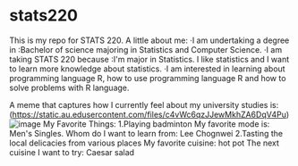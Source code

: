 # stats220

This is my repo for STATS 220.
A little about me:
 ·I am undertaking a degree in :Bachelor of science majoring in Statistics and Computer Science.
 ·I am taking STATS 220 because :I'm major in Statistics. I like statistics and I want to learn more knowledge about statistics.
 ·I am interested in learning about programming language R, how to use programming language R and how to solve problems with R language.

A meme that captures how I currently feel about my university studies is: 
(https://static.au.edusercontent.com/files/c4vWc6qzJJewMkhZA6DqV4Pu)
![image](https://github.com/user-attachments/assets/06bf7514-495c-4a70-9546-48a620ae66f2)
My Favorite Things:
1.Playing badminton
     My favorite mode is: Men's Singles.
     Whom do I want to learn from: Lee Chognwei
2.Tasting the local delicacies from various places
     My favorite cuisine: hot pot
     The next cuisine I want to try: Caesar salad
